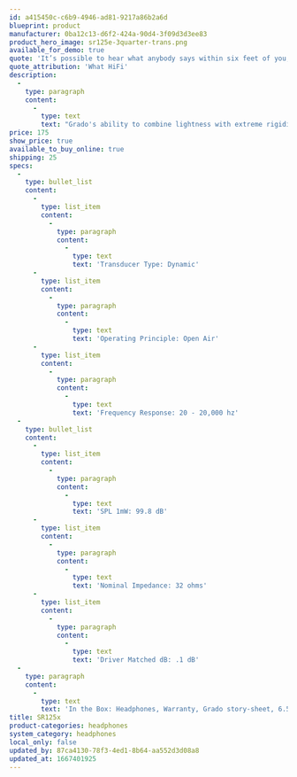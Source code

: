 ```yaml
---
id: a415450c-c6b9-4946-ad81-9217a86b2a6d
blueprint: product
manufacturer: 0ba12c13-d6f2-424a-90d4-3f09d3d3ee83
product_hero_image: sr125e-3quarter-trans.png
available_for_demo: true
quote: 'It’s possible to hear what anybody says within six feet of you, and they’ll hear every note you listen to, too. Don’t wear these on a bus; the Grados are supposed to be experienced at home, on your lonesome. Why? Because the sound is astonishingly good.'
quote_attribution: 'What HiFi'
description:
  -
    type: paragraph
    content:
      -
        type: text
        text: "Grado's ability to combine lightness with extreme rigidity and internal damping has been put to good use on the SR125e. The\_SR125e\_features\_a state-of-the-art driver and cable design utilizing UHPLC (Ultra-High Purity, Long Crystal) copper voice coil wire. With the 8 conductor cable design you will notice\_outstanding control and stability of the upper and lower range of the frequency spectrum, with both\_supporting Grado's world renowned midrange. The Diaphragms are put through a special de-stressing process in order to enhance inner detail. The way the SR125e's new driver, cable and plastic housing move air and react to sound vibrations are\_virtually unaffected by transient distortions. Bass, midrange and treble are\_open and you will enjoy the fine tonal spread and balance. The SR125e will produce a sound that is pure Grado, with warm harmonic colors, rich full bodied vocals, excellent dynamics, and an ultra-smooth top en"
price: 175
show_price: true
available_to_buy_online: true
shipping: 25
specs:
  -
    type: bullet_list
    content:
      -
        type: list_item
        content:
          -
            type: paragraph
            content:
              -
                type: text
                text: 'Transducer Type: Dynamic'
      -
        type: list_item
        content:
          -
            type: paragraph
            content:
              -
                type: text
                text: 'Operating Principle: Open Air'
      -
        type: list_item
        content:
          -
            type: paragraph
            content:
              -
                type: text
                text: 'Frequency Response: 20 - 20,000 hz'
  -
    type: bullet_list
    content:
      -
        type: list_item
        content:
          -
            type: paragraph
            content:
              -
                type: text
                text: 'SPL 1mW: 99.8 dB'
      -
        type: list_item
        content:
          -
            type: paragraph
            content:
              -
                type: text
                text: 'Nominal Impedance: 32 ohms'
      -
        type: list_item
        content:
          -
            type: paragraph
            content:
              -
                type: text
                text: 'Driver Matched dB: .1 dB'
  -
    type: paragraph
    content:
      -
        type: text
        text: 'In the Box: Headphones, Warranty, Grado story-sheet, 6.5mm Golden Adapter'
title: SR125x
product-categories: headphones
system_category: headphones
local_only: false
updated_by: 87ca4130-78f3-4ed1-8b64-aa552d3d08a8
updated_at: 1667401925
---
```


